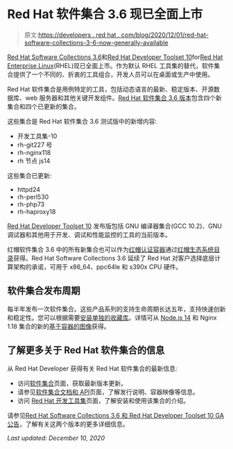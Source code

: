 # Red Hat 软件集合 3.6 现已全面上市

> 原文:[https://developers . red hat . com/blog/2020/12/01/red-hat-software-collections-3-6-now-generally-available](https://developers.redhat.com/blog/2020/12/01/red-hat-software-collections-3-6-now-generally-available)

[Red Hat Software Collections 3.6](https://developers.redhat.com/products/softwarecollections/updates)和[Red Hat Developer Toolset 10](https://developers.redhat.com/products/developertoolset/hello-world#fndtn-windows)for[Red Hat Enterprise Linux](https://developers.redhat.com/topics/linux)(RHEL)现已全面上市。作为默认 RHEL 工具集的替代，软件集合提供了一个不同的、折衷的工具组合，开发人员可以在桌面或生产中使用。

Red Hat 软件集合是用例特定的工具，包括动态语言的最新、稳定版本、开源数据库、web 服务器和其他关键开发组件。[Red Hat 软件集合 3.6 版本](https://access.redhat.com/documentation/en-us/red_hat_software_collections/3/html/3.6_release_notes/index)包含四个新集合和四个已更新的集合。

这些集合是 Red Hat 软件集合 3.6 测试版中的新增内容:

*   开发工具集-10
*   rh-git227 号
*   rh-nginx118
*   rh 节点 js14

这些集合已更新:

*   httpd24
*   rh-perl530
*   rh-php73
*   rh-haproxy18

[Red Hat Developer Toolset 10](https://access.redhat.com/documentation/en-us/red_hat_developer_toolset/10/html/10.0_release_notes/index) 发布版包括 GNU 编译器集合(GCC 10.2)、GNU 调试器和其他用于开发、调试和性能监控的工具的当前版本。

红帽软件集合 3.6 中的所有新集合也可以作为[红帽认证容器](https://connect.redhat.com/explore/red-hat-container-certification)通过[红帽生态系统目录](https://catalog.redhat.com/software/containers/explore)获得。Red Hat Software Collections 3.6 延续了 Red Hat 对客户选择底层计算架构的承诺，可用于 x86_64、ppc64le 和 s390x CPU 硬件。

## **软件集合发布周期**

每半年发布一次软件集合。这些产品系列的支持生命周期长达五年，支持快速创新和稳定性。您可以根据需要[安装单独的收藏库](https://access.redhat.com/documentation/en-us/red_hat_software_collections/3/html/packaging_guide/sect-installing_a_software_collection)。详情可从 [Node.js 14](https://developers.redhat.com/blog/category/node-js/) 和 Nginx 1.18 集合的新的[基于容器的图像](https://access.redhat.com/documentation/en-us/red_hat_software_collections/3/html/using_red_hat_software_collections_container_images/rhscl_3.6_images)获得。

## **了解更多关于 Red Hat 软件集合的信息**

从 Red Hat Developer 获得有关 Red Hat 软件集合的最新信息:

*   访问[软件集合](https://developers.redhat.com/products/softwarecollections/updates)页面，获取最新版本更新。
*   请参见[软件集合文档和 API](https://developers.redhat.com/products/softwarecollections/docs-and-apis)页面，了解发行说明、容器映像等信息。
*   访问 [Red Hat 开发工具集](https://developers.redhat.com/products/developertoolset/hello-world#fndtn-windows)页面，了解安装和使用该集合的介绍。

请参见[Red Hat Software Collections 3.6 和 Red Hat Developer Toolset 10 GA 公告](http://redhat.com/en/blog/red-hat-software-collections-36-and-red-hat-developer-toolset-10-now-generally-available)，了解有关这两个版本的更多详细信息。

*Last updated: December 10, 2020*